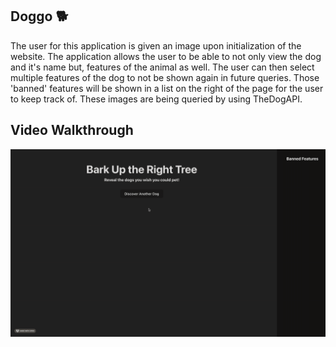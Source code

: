Doggo 🐕
---
The user for this application is given an image upon initialization of the website. The application allows the user to be able to not only view the dog and it's name but, features of the animal as well. The user can then select multiple features of the dog to not be shown again in future queries. Those 'banned' features will be shown in a list on the right of the page for the user to keep track of. These images are being queried by using TheDogAPI.

## Video Walkthrough

![Website Demo](/src/assets/dog.gif)
